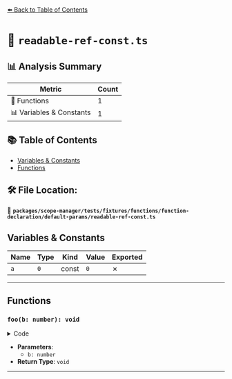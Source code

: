 [⬅️ Back to Table of Contents](../../../../../../../index.md)

# 📄 `readable-ref-const.ts`

## 📊 Analysis Summary

| Metric | Count |
|--------|-------|
| 🔧 Functions | 1 |
| 📊 Variables & Constants | 1 |

## 📚 Table of Contents

- [Variables & Constants](#variables-constants)
- [Functions](#functions)

## 🛠️ File Location:
📂 **`packages/scope-manager/tests/fixtures/functions/function-declaration/default-params/readable-ref-const.ts`**

## Variables & Constants

| Name | Type | Kind | Value | Exported |
|------|------|------|-------|----------|
| `a` | `0` | const | `0` | ✗ |


---

## Functions

### `foo(b: number): void`

<details><summary>Code</summary>

```ts
function foo(b = a) {}
```
</details>

- **Parameters**:
  - `b: number`
- **Return Type**: `void`

---